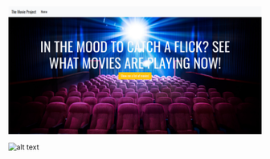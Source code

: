 ![alt text](https://raw.githubusercontent.com/ChristinaJB/redesigned-invention/master/MovieApi.png)

![alt text](https://raw.githubusercontent.com/ChristinaJB/redesigned-invention/master/Movies.png)
